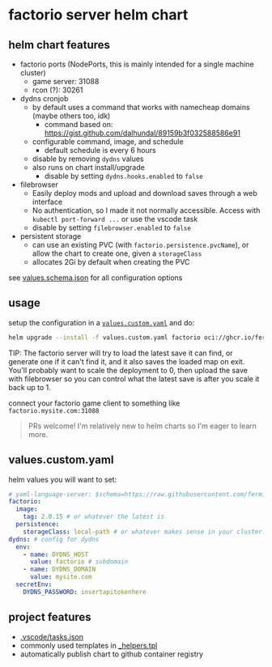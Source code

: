 # factorio server helm chart

## helm chart features

- factorio ports (NodePorts, this is mainly intended for a single machine cluster)
  - game server: 31088
  - rcon (?): 30261
- dydns cronjob
  - by default uses a command that works with namecheap domains (maybe others too, idk)
    - command based on: https://gist.github.com/dalhundal/89159b3f032588586e91
  - configurable command, image, and schedule
    - default schedule is every 6 hours
  - disable by removing `dydns` values
  - also runs on chart install/upgrade
    - disable by setting `dydns.hooks.enabled` to `false`
- filebrowser
  - Easily deploy mods and upload and download saves through a web interface
  - No authentication, so I made it not normally accessible. Access with `kubectl port-forward ...` or use the vscode task
  - disable by setting `filebrowser.enabled` to `false`
- persistent storage
  - can use an existing PVC (with `factorio.persistence.pvcName`), or allow the chart to create one, given a `storageClass`
  - allocates 2Gi by default when creating the PVC

see [values.schema.json](chart/values.schema.json) for all configuration options

## usage

setup the configuration in a [`values.custom.yaml`](#valuescustomyaml) and do:

```sh
helm upgrade --install -f values.custom.yaml factorio oci://ghcr.io/ferm10n/factorio-helm-chart/charts/factorio
```

TIP: The factorio server will try to load the latest save it can find, or generate one if it can't find it, and it also saves the loaded map on exit. You'll probably want to scale the deployment to 0, then upload the save with filebrowser so you can control what the latest save is after you scale it back up to 1.

connect your factorio game client to something like `factorio.mysite.com:31088`

> PRs welcome! I'm relatively new to helm charts so I'm eager to learn more.

## values.custom.yaml

helm values you will want to set:
```yaml
# yaml-language-server: $schema=https://raw.githubusercontent.com/ferm10n/factorio-helm-chart/refs/heads/main/chart/values.schema.json#
factorio:
  image:
    tag: 2.0.15 # or whatever the latest is
  persistence:
    storageClass: local-path # or whatever makes sense in your cluster. this one is supported by k3s
dydns: # config for dydns
  env:
    - name: DYDNS_HOST
      value: factorio # subdomain
    - name: DYDNS_DOMAIN
      value: mysite.com
  secretEnv:
    DYDNS_PASSWORD: insertapitokenhere
```

## project features

- [.vscode/tasks.json](.vscode/tasks.json)
- commonly used templates in [_helpers.tpl](chart/templates/_helpers.tpl)
- automatically publish chart to github container registry
